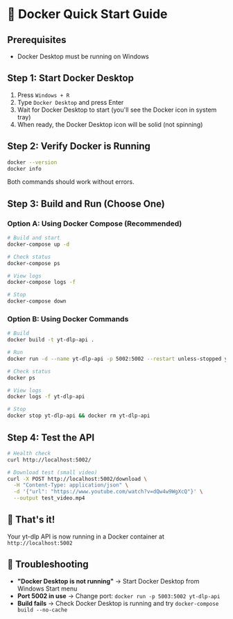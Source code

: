 # 🚀 Docker Quick Start Guide

## Prerequisites
- Docker Desktop must be running on Windows

## Step 1: Start Docker Desktop
1. Press `Windows + R`
2. Type `Docker Desktop` and press Enter
3. Wait for Docker Desktop to start (you'll see the Docker icon in system tray)
4. When ready, the Docker Desktop icon will be solid (not spinning)

## Step 2: Verify Docker is Running
```bash
docker --version
docker info
```
Both commands should work without errors.

## Step 3: Build and Run (Choose One)

### Option A: Using Docker Compose (Recommended)
```bash
# Build and start
docker-compose up -d

# Check status
docker-compose ps

# View logs
docker-compose logs -f

# Stop
docker-compose down
```

### Option B: Using Docker Commands
```bash
# Build
docker build -t yt-dlp-api .

# Run
docker run -d --name yt-dlp-api -p 5002:5002 --restart unless-stopped yt-dlp-api

# Check status
docker ps

# View logs
docker logs -f yt-dlp-api

# Stop
docker stop yt-dlp-api && docker rm yt-dlp-api
```

## Step 4: Test the API
```bash
# Health check
curl http://localhost:5002/

# Download test (small video)
curl -X POST http://localhost:5002/download \
  -H "Content-Type: application/json" \
  -d '{"url": "https://www.youtube.com/watch?v=dQw4w9WgXcQ"}' \
  --output test_video.mp4
```

## 🎯 That's it!
Your yt-dlp API is now running in a Docker container at `http://localhost:5002`

## 🚨 Troubleshooting
- **"Docker Desktop is not running"** → Start Docker Desktop from Windows Start menu
- **Port 5002 in use** → Change port: `docker run -p 5003:5002 yt-dlp-api`
- **Build fails** → Check Docker Desktop is running and try `docker-compose build --no-cache` 
